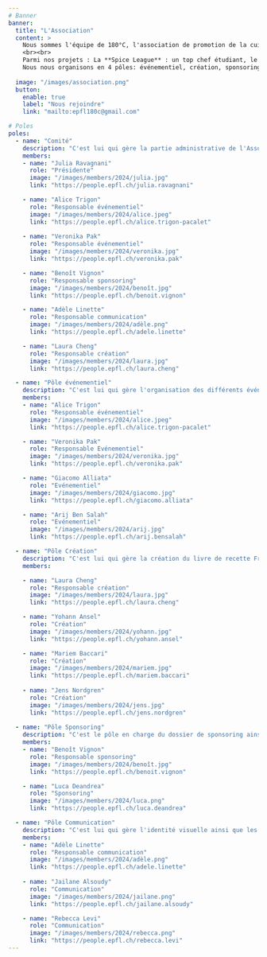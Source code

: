 ```yaml
---
# Banner
banner:
  title: "L'Association"
  content: >
    Nous sommes l'équipe de 180°C, l'association de promotion de la cuisine à l'UNIL et l'EPFL ! Nous avons pour mission de partager notre passion de la cuisine et la rendre simple, accessible et durable pour les étudiant.e.s.
    <br><br>
    Parmi nos projets : La **Spice League** : un top chef étudiant, le deuxième volume du livre de cuisine étudiante nommé **Fringale**, et le **Crieur**, notre carnet virtuel d'adresses étudiantes à Lausanne. <br><br>
    Nous nous organisons en 4 pôles: événementiel, création, sponsoring et communication. Plus d'informations sur chacun ci-dessous. Tu trouveras également <a href="https://drive.google.com/drive/folders/1LDxSLxTfI73BrOuSdPGvZBFT5lAK-W7E?usp=share_link" target="_blank">ici</a> notre AG, statuts ainsi que la charte de l'association !
  
  image: "/images/association.png"
  button:
    enable: true
    label: "Nous rejoindre"
    link: "mailto:epfl180c@gmail.com"

# Poles
poles:
  - name: "Comité"
    description: "C'est lui qui gère la partie administrative de l'Association."
    members:
    - name: "Julia Ravagnani"
      role: "Présidente"
      image: "/images/members/2024/julia.jpg"
      link: "https://people.epfl.ch/julia.ravagnani"

    - name: "Alice Trigon"
      role: "Responsable événementiel"
      image: "/images/members/2024/alice.jpeg"
      link: "https://people.epfl.ch/alice.trigon-pacalet"
    
    - name: "Veronika Pak"
      role: "Responsable événementiel"
      image: "/images/members/2024/veronika.jpg"
      link: "https://people.epfl.ch/veronika.pak"

    - name: "Benoît Vignon"
      role: "Responsable sponsoring"
      image: "/images/members/2024/benoît.jpg"
      link: "https://people.epfl.ch/benoit.vignon"

    - name: "Adèle Linette"
      role: "Responsable communication"
      image: "/images/members/2024/adèle.png"
      link: "https://people.epfl.ch/adele.linette"

    - name: "Laura Cheng"
      role: "Responsable création"
      image: "/images/members/2024/laura.jpg"
      link: "https://people.epfl.ch/laura.cheng"

  - name: "Pôle événementiel"
    description: "C'est lui qui gère l'organisation des différents événements de 180°C ainsi que la partie catering de l'Association."
    members:
    - name: "Alice Trigon"
      role: "Responsable événementiel"
      image: "/images/members/2024/alice.jpeg"
      link: "https://people.epfl.ch/alice.trigon-pacalet"

    - name: "Veronika Pak"
      role: "Responsable Evénementiel"
      image: "/images/members/2024/veronika.jpg"
      link: "https://people.epfl.ch/veronika.pak"

    - name: "Giacomo Alliata"
      role: "Evénementiel"
      image: "/images/members/2024/giacomo.jpg"
      link: "https://people.epfl.ch/giacomo.alliata"

    - name: "Arij Ben Salah"
      role: "Evénementiel"
      image: "/images/members/2024/arij.jpg"
      link: "https://people.epfl.ch/arij.bensalah"

  - name: "Pôle Création"
    description: "C'est lui qui gère la création du livre de recette Fringale ainsi que du guide étudiant Le Crieur."
    members:

    - name: "Laura Cheng"
      role: "Responsable création"
      image: "/images/members/2024/laura.jpg"
      link: "https://people.epfl.ch/laura.cheng"

    - name: "Yohann Ansel"
      role: "Création"
      image: "/images/members/2024/yohann.jpg"
      link: "https://people.epfl.ch/yohann.ansel"

    - name: "Mariem Baccari"
      role: "Création"
      image: "/images/members/2024/mariem.jpg"
      link: "https://people.epfl.ch/mariem.baccari"
      
    - name: "Jens Nordgren"
      role: "Création"
      image: "/images/members/2024/jens.jpg"
      link: "https://people.epfl.ch/jens.nordgren"
      
  - name: "Pôle Sponsoring"
    description: "C'est le pôle en charge du dossier de sponsoring ainsi que des relations avec les différents sponsors et partenaires."
    members:
    - name: "Benoît Vignon"
      role: "Responsable sponsoring"
      image: "/images/members/2024/benoît.jpg"
      link: "https://people.epfl.ch/benoit.vignon"

    - name: "Luca Deandrea"
      role: "Sponsoring"
      image: "/images/members/2024/luca.png"
      link: "https://people.epfl.ch/luca.deandrea"

  - name: "Pôle Communication"
    description: "C'est lui qui gère l'identité visuelle ainsi que les réseaux sociaux de 180°C."
    members:
    - name: "Adèle Linette"
      role: "Responsable communication"
      image: "/images/members/2024/adèle.png"
      link: "https://people.epfl.ch/adele.linette"
 
    - name: "Jailane Alsoudy"
      role: "Communication"
      image: "/images/members/2024/jailane.png"
      link: "https://people.epfl.ch/jailane.alsoudy"

    - name: "Rebecca Levi"
      role: "Communication"
      image: "/images/members/2024/rebecca.png"
      link: "https://people.epfl.ch/rebecca.levi"
---
```

